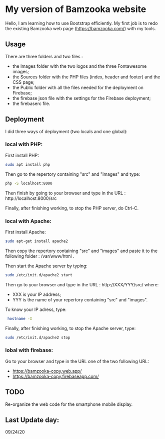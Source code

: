 # My version of Bamzooka website

Hello, I am learning how to use Bootstrap efficiently. My first job is to redo the existing Bamzooka web page (https://bamzooka.com/) with my tools.

## Usage

There are three folders and two files :
- the Images folder with the two logos and the three Fontawesome images;
- the Sources folder with the PHP files (index, header and footer) and the CSS page;
- the Public folder with all the files needed for the deployment on Firebase;
- the firebase json file with the settings for the Firebase deployment;
- the firebaserc file.


## Deployment

I did three ways of deployment (two locals and one global):

### local with PHP: 

First install PHP:
```bash
sudo apt install php
```
Then go to the repertory containing "src" and "images" and type:
```bash
php -S localhost:8000
```
Then finish by going to your browser and type in the URL : http://localhost:8000/src

Finally, after finishing working, to stop the PHP server, do Ctrl-C.

### local with Apache:

First install Apache:
```bash
sudo apt-get install apache2
``` 
Then copy the repertory containing "src" and "images" and paste it to the following folder : /var/www/html .

Then start the Apache server by typing: 
```bash
sudo /etc/init.d/apache2 start
```
Then go to your browser and type in the URL : http://XXX/YYY/src/
 where:
- XXX is your IP address;
- YYY is the name of your repertory containing "src" and "images".

To know your IP adress, type: 
```bash
 hostname -I
```

Finally, after finishing working, to stop the Apache server, type:
```bash
sudo /etc/init.d/apache2 stop
```
### lobal with firebase:

Go to your browser and type in the URL one of the two following URL:
- https://bamzooka-copy.web.app/
- https://bamzooka-copy.firebaseapp.com/

## TODO

Re-organize the web code for the smartphone mobile display. 

## Last Update day:

09/24/20

